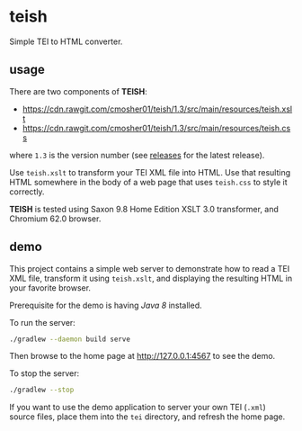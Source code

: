 # teish

Simple TEI to HTML converter.

## usage

There are two components of __TEISH__:

* https://cdn.rawgit.com/cmosher01/teish/1.3/src/main/resources/teish.xslt
* https://cdn.rawgit.com/cmosher01/teish/1.3/src/main/resources/teish.css

where `1.3` is the version number (see [releases](../../releases) for the latest release).

Use `teish.xslt` to transform your TEI XML file into HTML.
Use that resulting HTML somewhere in the body of a web page
that uses `teish.css` to style it correctly.

__TEISH__ is tested using Saxon 9.8 Home Edition
XSLT 3.0 transformer, and Chromium 62.0 browser.

## demo

This project contains a simple web server to demonstrate
how to read a TEI XML file, transform it using
`teish.xslt`, and displaying the resulting HTML in
your favorite browser.

Prerequisite for the demo is having *Java 8* installed.

To run the server:

```sh
./gradlew --daemon build serve
```

Then browse to the home page at http://127.0.0.1:4567 to see the demo.

To stop the server:

```sh
./gradlew --stop
```

If you want to use the demo application to server your own
TEI (`.xml`) source files, place them into the `tei`
directory, and refresh the home page.
